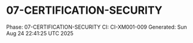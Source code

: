 # 07-CERTIFICATION-SECURITY
Phase: 07-CERTIFICATION-SECURITY
CI: CI-XM001-009
Generated: Sun Aug 24 22:41:25 UTC 2025

